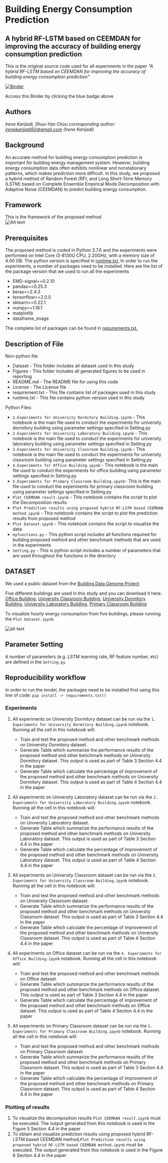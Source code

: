 # Building Energy Consumption Prediction  
## A hybrid RF-LSTM based on CEEMDAN for improving the accuracy of building energy consumption prediction  

This is the original source code used for all experiments in the paper  *"A hybrid RF-LSTM based on CEEMDAN for improving the accuracy of building energy consumption prediction"* 

[![Binder](https://mybinder.org/badge_logo.svg)](https://mybinder.org/v2/gh/irenekarijadi/RF-LSTM-CEEMDAN/HEAD)


Access this Binder by clicking the blue badge above

## Authors

*Irene Karijadi, Shuo-Yan Chou*
*corresponding author: irenekarijadi92@gmail.com (Irene Karijadi)*

## Background
An accurate method for building energy consumption prediction is important for building energy management system. However, building energy consumption data often exhibits  nonlinear and nonstationary patterns, which makes prediction more difficult. In this study, we proposed a hybrid method of Random Forest (RF), and Long Short-Term Memory (LSTM) based on Complete Ensemble Empirical Mode Decomposition with Adaptive Noise (CEEMDAN) to predict building energy consumption.


## Framework
This is the framework of the proposed method      
![Alt text](https://github.com/irenekarijadi/RF-LSTM-CEEMDAN/blob/main/Figures/Framework.png)

## Prerequisites
The proposed method is coded in Python 3.7.6 and the experiments were performed on Intel Core i3-8130U CPU, 2.20GHz, with a memory size of 4.00 GB.
The python version is specified in [runtime.txt.](https://github.com/irenekarijadi/RF-LSTM-CEEMDAN/blob/main/runtime.txt)
In order to run the experiments, a number of packages need to be installed. Here are the list of the package  version that we used to run all the experiments

* EMD-signal==0.2.10
* pandas==0.25.3
* keras==2.4.3
* tensorflow>=2.0.0
* sklearn==0.22.1
* numpy==1.18.1
* matplotlib
* dataframe_image

The complete list of packages can be found in [requirements.txt.](https://github.com/irenekarijadi/RF-LSTM-CEEMDAN/blob/main/requirements.txt)

## Description of File
Non-python file
* Dataset - This folder includes all dataset used in this study
* Figures - This folder includes all generated figures to be used in reporting
* README.md - The README file for using this code 
* License - The License file
* requirement.txt - This file contains list of packages used in this study
* runtime.txt - This file contains python version used in this study 

Python Files:
* `1.Experiments for University Dormitory Building.ipynb` - This notebook is the main file used to conduct the experiments for university dormitory building using parameter settings specified in Setting.py
* `2.Experiments for University Laboratory Building.ipynb` - This notebook is the main file used to conduct the experiments for university laboratory building using parameter settings specified in Setting.py
* `3.Experiments for University Classroom Building.ipynb` - This notebook is the main file used to conduct the experiments for university classroom building using parameter settings specified in Setting.py
* `4.Experiments for Office Building.ipynb` - This notebook is the main file used to conduct the experiments for office building using parameter settings specified in Setting.py
* `5.Experiments for Primary Classroom Building.ipynb`- This is the main file used to conduct the experiments for primary classroom building using parameter settings specified in Setting.py
* `Plot CEEMDAN result.ipynb` - This notebook contains the script to plot the Decomposition results
* `Plot Prediction results using proposed hybrid RF-LSTM based CEEMDAN method.ipynb` - This notebook contains the script to plot the prediction results from proposed method 
* `Plot Dataset.ipynb` - This notebook contains the script to visualize the data
* `myfunctions.py` - This python script includes all functions required for building proposed method and other benchmark methods that are used in the experiments
* `Setting.py` - This is python script includes a number of parameters that are used throughout the functions in the directory


## DATASET
We used a public dataset from the [Building Data Genome Project](https://www.google.com/searchq=building+data+genome+project&oq=Building+Data+Genome+Project&aqs=chrome.0.35i39j69i59l2j69i64j69i59j69i60l3.558j0j7&sourceid=chrome&ie=UTF-8) 

Five different buildings are used in this study and you can download it here:
[Office Building](https://github.com/irenekarijadi/RF-LSTM-CEEMDAN/blob/main/Dataset/data%20of%20Office_Abigail.csv),
[University Classroom Building](https://github.com/irenekarijadi/RF-LSTM-CEEMDAN/blob/main/Dataset/data%20of%20UnivClass_Abby.csv),
[University Dormitory Building](https://github.com/irenekarijadi/RF-LSTM-CEEMDAN/blob/main/Dataset/data%20of%20UnivDorm_Prince.csv),
[University Laboratory Building](https://github.com/irenekarijadi/RF-LSTM-CEEMDAN/blob/main/Dataset/data%20of%20UnivLab_Christy.csv), 
[Primary Classroom Building](https://github.com/irenekarijadi/RF-LSTM-CEEMDAN/blob/main/Dataset/data%20of%20PrimClass_Jaden.csv)

To visualize hourly energy consumption from five buildings, please  running the `Plot Dataset.ipynb`

![alt text](https://github.com/irenekarijadi/RF-LSTM-CEEMDAN/blob/main/Figures/hourly%20energy%20consumption%20from%20five%20buildings.png)


## Parameter Setting
A number of parameters (e.g. LSTM learning rate, RF feature number, etc) are defined in the `Setting.py`


## Reproducibility workflow 

In order to run the model, the packages need to be installed first using this line of code:
`pip install -r requirements.txt()`

### Experiments

1. All experiments on University Dormitory dataset can be run via the `1. Experiments for University Dormitory Building.ipynb` notebook.
   Running all the cell in this notebook will:
   - Train and test the proposed method and other benchmark methods on University Dormitory dataset. 
   - Generate Table which summarize the performance results of the proposed method and other benchmark methods on University Dormitory dataset. This output is used as part of Table 3 Section 4.4 in the paper
   - Generate Table which calculate the percentage of improvement of the proposed method and other benchmark methods on University Dormitory dataset. This output is used as part of Table 4 Section 4.4 in the paper 

2. All experiments on University Laboratory dataset can be run via the `2. Experiments for University Laboratory Building.ipynb` notebook.
   Running all the cell in this notebook will:
   - Train and test the proposed method and other benchmark methods on University Laboratory dataset. 
   - Generate Table which summarize the performance results of the proposed method and other benchmark methods on University Laboratory dataset. This output is used as part of  Table 3 Section 4.4 in the paper
   - Generate Table which calculate the percentage of improvement of the proposed method and other benchmark methods on University Laboratory dataset. This output is used as part of Table 4 Section 4.4 in the paper 

3. All experiments on University Classroom dataset can be run via the `3. Experiments for University Classroom Building.ipynb` notebook.
   Running all the cell in this notebook will:
   - Train and test the proposed method and other benchmark methods on University Classroom dataset. 
   - Generate Table which summarize the performance results of the proposed method and other benchmark methods on University Classroom dataset. This output is used as part of Table 3 Section 4.4 in the paper
   - Generate Table which calculate the percentage of improvement of the proposed method and other benchmark methods on University Classroom dataset. This output is used as part of Table 4 Section 4.4 in the paper 


4. All experiments on Office dataset can be run via the `4. Experiments for Office Building.ipynb` notebook.
   Running all the cell in this notebook will:
   - Train and test the proposed method and other benchmark methods on Office dataset. 
   - Generate Table which summarize the performance results of the proposed method and other benchmark methods on Office dataset. This output is used as part of Table 3 Section 4.4 in the paper
   - Generate Table which calculate the percentage of improvement of the proposed method and other benchmark methods on Office dataset. This output is used as part of Table 4 Section 4.4 in the paper 

5. All experiments on Primary Classroom dataset can be run via the `5. Experiments for Primary Classroom Building.ipynb` notebook.
    Running all the cell in this notebook will:
   - Train and test the proposed method and other benchmark methods on Primary Classroom dataset. 
   - Generate Table which summarize the performance results of the proposed method and other benchmark methods on Primary Classroom dataset. This output is used as part of Table 3 Section 4.4 in the paper
   - Generate Table which calculate the percentage of improvement of the proposed method and other benchmark methods on Primary Classroom dataset. This output is used as part of Table 4 Section 4.4 in the paper 


### Plotting of results

1. To visualize the decomposition results `Plot CEEMDAN result.ipynb` must be executed. The output generated from this notebook is used in the Figure 5 Section 4.4 in the paper
2. To obtain and visualize prediction results using proposed hybrid RF-LSTM based CEEMDAN method,`Plot Prediction results using proposed hybrid RF-LSTM based CEEMDAN method.ipynb` must be executed. The output generated from this notebook is used in the Figure 6 Section 4.4 in the paper         
 
 
